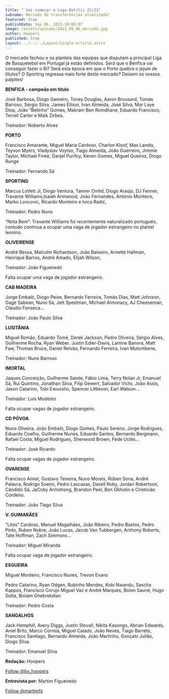 ```yaml
---
title: " Vai começar a Liga Betclic 22/23"
subname: Mercado de transferências atualizado!
featured: true
publishDate: Sep 06, 2022-10:09:07
image: /assets/uploads/2022_09_06_mercado.jpg
author: Hoopers
published: true
layout: ../../../Layout/single-article.astro
---
```


<!--StartFragment-->

O mercado fechou e os planteis das equipas que disputam a principal Liga de Basquetebol em Portugal já estão definidos. Será que o Benfica vai conseguir fazer o Bi? Será esta época em que o Porto quebra o jejum de títulos? O Sporting regressa mais forte deste mercado? Deixem os vossos palpites!

**BENFICA - campeão em título**

José Barbosa, Diogo Gameiro, Toney Douglas, Aaron Brousard, Tomás Barroso, Sérgio Silva, James Ellisor, Ivan Almeida, José Silva, Mor Laye Diop, João “Betinho” Gomes, Makram Ben Romdhane, Eduardo Francisco, Terrell Carter e Maik Zirbes.

Treinador: Noberto Alves

**PORTO**

Francisco Amarante, Miguel Maria Cardoso, Charlon Kloof, Max Landis, Teyvon Myers, Vladyslav Voytso, Tiago Almeida, João Guerreiro, Jimmie Taylor, Michael Finke, Danjel Purifoy, Keven Gomes, Miguel Queiroz, Diogo Runge

Treinador: Fernando Sá

**SPORTING**

Marcus LoVett Jr, Diogo Ventura, Tanner Omlid, Diogo Araújo, DJ Fenner, Travante Williams,Isaiah Armwood, João Fernandes, António Monteiro, Marko Loncovic, Ricardo Monteiro e Ivica Radić,

Treinador: Pedro Nuno

“Nota Bem”: Travante Williams foi recentemente naturalizado português, contudo continua a ocupar uma vaga de jogador estrangeiro no plantel leonino.

**OLIVEIRENSE**

André Bessa, Malcolm Richardson, João Balseiro, Arnette Hallman, Henrique Barros, André Amado, Elijah Wilson,

Treinador: João Figueiredo

Falta ocupar uma vaga de jogador estrangeiro.

**CAB MADEIRA**

Jorge Embaló, Diogo Peixe, Bernardo Ferreira, Tomás Dias, Matt Johnson, Gage Sabean, Nuno Sá, Jett Speelman, Michael Almonacy, AJ Cheeseman, Cláudio Fonseca…

Treinador: João Paulo Silva

**LUSITÂNIA**

Miguel Romão, Eduardo Tomé, Derek Jackson, Pedro Oliveira, Sérgio Alves, Guilherme Rocha, Ryan Weber. Justin Edler-Davis, Lamine Banora, Matt Faw, Thomas Bruce, Daniel Relvão, Fernando Ferreira, Ivan Mutombene,

Treinador: Nuno Barroso

**IMORTAL**

Jaques Conceição, Guilherme Saiote, Fábio Lima, Terry Nolan Jr, Emanuel Sá, Rui Quintino, Jonathan Silva, Filip Gewert, Salvador Victo, João Assis, Jason Catarino, Tobi Ewuosho, Spencer Littleson, Earl Watson…

Treinador: Luís Modesto

Falta ocupar vagas de jogador estrangeiro.

**CD PÓVOA**

Nuno Oliveira, João Embaló, Diogo Gomes, Paulo Sereno, Jorge Rodrigues, Eduardo Coelho, Guilherme Nunes, Eduardo Santos, Bernardo Bergmann, Rafael Costa, Miguel Rodrigues, Sherwood Brown, Fede Uclés…

Treinador: José Ricardo

Falta ocupar vagas de jogador estrangeiro.

**OVARENSE**

Francisco Amiel, Gustavo Teixeira, Nuno Morais, Rúben Sona, André Palavra, Rodrigo Soeiro, Pedro Lascasas, Davell Roby, Jordan Robertson, Cândido Sá, JaCoby Armstrong, Brandon Peel, Ben Okhotin e Cristóvão Cordeiro.

Treinador: João Tiago Silva

**V. GUIMARÃES**

“Litos” Cardoso, Manuel Magalhães, João Ribeiro, Pedro Bastos, Pedro Pinto, Ruben Nobre, João Lucas, Jacob Van Tubbergen, Anthony Roberts, Tate Hoffman, Zach Simmons…

Treinador: Miguel Miranda

Falta ocupar vaga de jogador estrangeiro.

**ESGUEIRA**

Miguel Monteiro, Francisco Nunes, Trevon Evans

Pedro Catarino, Ryan Odgen, Rubinho Mendes, Kobi Nwandu, Sascha Kappos, Francisco Corujo Miguel Vaz e André Marques, Bolon Sauné, Hugo Sotta, Biniam Ghebrekdian

Treinador: Pedro Costa

**SANGALHOS**

Jack Hemphill, Avery Diggs, Justin Stovall, Nikita Kasongo, Abrian Edwards, Aniel Brito, Marco Correia, Miguel Calado, João Neves, Tiago Barreto, Francisco Santiago, Bernardo Almeida, João Martinho, Gonçalo Julião, Diogo Silva.

Treinador: Emanuel Silva

**Redação:** Hoopers

<a href="https://twitter.com/by_hoopers?ref_src=twsrc%5Etfw" class="twitter-follow-button" data-show-count="false">Follow @by_hoopers</a><script async src="https://platform.twitter.com/widgets.js" charset="utf-8"></script>

**Entrevista por:** Martim Figueiredo

<a href="https://twitter.com/martimfs?ref_src=twsrc%5Etfw" class="twitter-follow-button" data-show-count="false">Follow @martimfs</a><script async src="https://platform.twitter.com/widgets.js" charset="utf-8"></script>

<!--EndFragment-->

